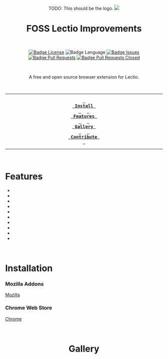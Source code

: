 <div align = center>

TODO: This should be the logo.
![](https://github.com/)

<h1 align=center> FOSS Lectio Improvements </h1>

<br>

<!-- [![Badge Stars]][Stars] -->
[![Badge License]][License] 
![Badge Language] 
[![Badge Issues]][Issues] 
[![Badge Pull Requests]][Pull Requests] 
[![Badge Pull Requests Closed]][Pull Requests Closed] 

<br>


<p align=center> A free and open source browser extension for Lectio. </p>

<br>

---

**[<kbd> <br> Install <br> </kbd>][Install]** 
**[<kbd> <br> Features <br> </kbd>][Features]** 
**[<kbd> <br> Gallery <br> </kbd>][Gallery]** 
**[<kbd> <br> Contribute <br> </kbd>][Contribute]**

---

<br>

</div>

# Features
  * 
  * 
  * 
  * 
  * 
  * 
  * 
  * 
  * 
  * 

<br>

# Installation

### Mozilla Addons

[Mozilla]

### Chrome Web Store

[Chrome]

<br>

<h1 align=center> Gallery </h1>

<!----------------------------------------------------------------------------->

[Stars]: https://starchart.cc/logicguy1/FOSS-Lectio-improvements
[Gallery]: https://github.com/logicguy1/FOSS-Lectio-improvements#Gallery

[Issues]: https://github.com/logicguy1/FOSS-Lectio-improvements/issues
[License]: LICENSE
[Pull Requests]: https://github.com/logicguy1/FOSS-Lectio-improvements/pulls
[Pull Requests Closed]: https://github.com/logicguy1/FOSS-Lectio-improvements/pulls?q=is%3Apr+is%3Aclosed

[Contribute]: https://github.com/logicguy1/FOSS-Lectio-improvements/blob/master/CONTRIBUTING.md
[Install]: https://github.com/logicguy1/FOSS-Lectio-improvements#Installation
[Features]: https://github.com/logicguy1/FOSS-Lectio-improvements#Features

[Mozilla]: https://addons.mozilla.org/en-US/firefox/addon/foss-lectio-improvements/
[Chrome]: https://chromewebstore.google.com/detail/dpkemhpefffgmciiijaakddhlllcfplh

<!----------------------------------{ Images }--------------------------------->

<!-- To be added -->

<!----------------------------------{ Badges }--------------------------------->


[Badge Issues]: https://img.shields.io/github/issues/logicguy1/FOSS-Lectio-improvements
[Badge License]: https://img.shields.io/github/license/logicguy1/FOSS-Lectio-improvements
[Badge Pull Requests]: https://img.shields.io/github/issues-pr/logicguy1/FOSS-Lectio-improvements
[Badge Pull Requests Closed]: https://img.shields.io/github/issues-pr-closed-raw/logicguy1/FOSS-Lectio-improvements
[Badge Stars]: https://img.shields.io/github/stars/logicguy1/FOSS-Lectio-improvements
[Badge Language]: https://img.shields.io/github/languages/top/logicguy1/FOSS-Lectio-improvements

